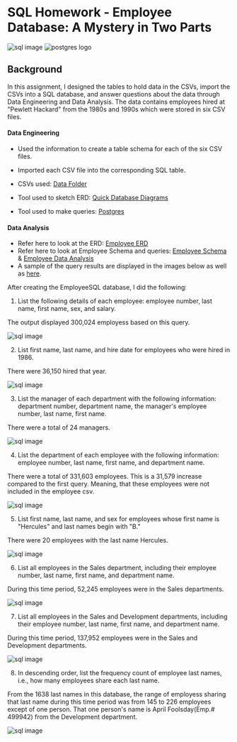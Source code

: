 # SQL Homework - Employee Database: A Mystery in Two Parts

![sql image](images/sql.png) ![postgres logo](images/logoPostgreSQL.png)

## Background

In this assignment, I designed the tables to hold data in the CSVs, import the CSVs into a SQL database, and answer questions about the data through Data Engineering and Data Analysis. The data contains employees hired at "Pewlett Hackard" from the 1980s and 1990s which were stored in six CSV files.

#### Data Engineering

* Used the information to create a table schema for each of the six CSV files. 
* Imported each CSV file into the corresponding SQL table. 

* CSVs used: [Data Folder](https://github.com/Tam-ala/sql-challenge/blob/master/data)
* Tool used to sketch ERD: [Quick Database Diagrams](http://www.quickdatabasediagrams.com)
* Tool used to make queries: [Postgres](https://www.postgresql.org/)

#### Data Analysis

* Refer here to look at the ERD: [Employee ERD](images/Employee_ERD_Image.png)
* Refer here to look at Employee Schema and queries: [Employee Schema](Employee_Schema.sql) & [Employee Data Analysis](Employee_Data_Analysis.sql)
* A sample of the query results are displayed in the images below as well as [here](https://github.com/Tam-ala/sql-challenge/blob/master/images).

After creating the EmployeeSQL database, I did the following:

1. List the following details of each employee: employee number, last name, first name, sex, and salary.

The output displayed 300,024 employess based on this query.

![sql image](images/query1.PNG)

2. List first name, last name, and hire date for employees who were hired in 1986.

There were 36,150 hired that year.

![sql image](images/query2.PNG)

3. List the manager of each department with the following information: department number, department name, the manager's employee number, last name, first name.

There were a total of 24 managers.

![sql image](images/query3.PNG)

4. List the department of each employee with the following information: employee number, last name, first name, and department name.

There were a total of 331,603 employees. This is a 31,579 increase compared to the first query. Meaning, that these employees were not included in the employee csv.

![sql image](images/query4.PNG)

5. List first name, last name, and sex for employees whose first name is "Hercules" and last names begin with "B."

There were 20 employees with the last name Hercules.

![sql image](images/query5.PNG)

6. List all employees in the Sales department, including their employee number, last name, first name, and department name.

During this time period, 52,245 employees were in the Sales departments.

![sql image](images/query6.PNG)

7. List all employees in the Sales and Development departments, including their employee number, last name, first name, and department name.

During this time period, 137,952 employees were in the Sales and Development departments.

![sql image](images/query7.PNG)

8. In descending order, list the frequency count of employee last names, i.e., how many employees share each last name.

From the 1638 last names in this database, the range of employess sharing that last name during this time period was from 145 to 226 employees except of one person. That one person's name is April Foolsday(Emp.# 499942) from the Development department.

![sql image](images/query8.PNG)
